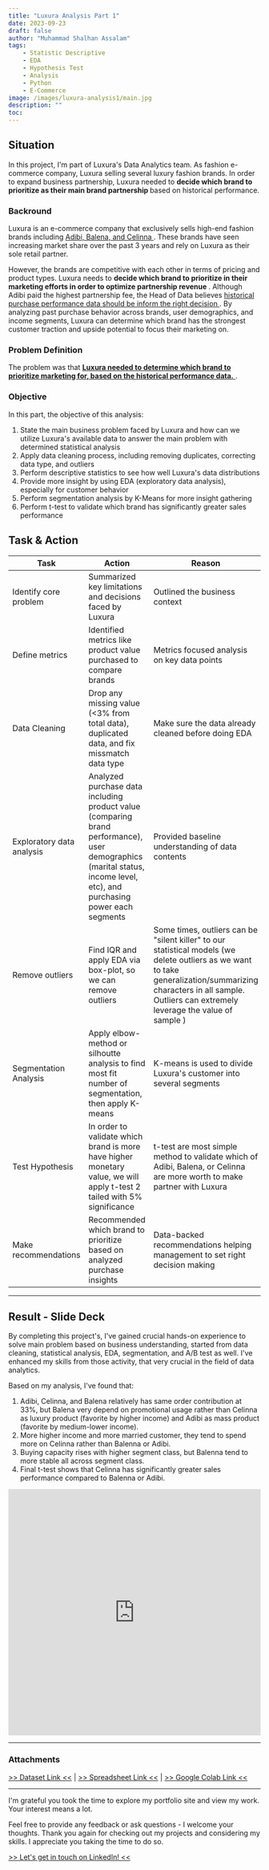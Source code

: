 ```yaml
---
title: "Luxura Analysis Part 1"
date: 2023-09-23
draft: false
author: "Muhammad Shalhan Assalam"
tags:
    - Statistic Descriptive
    - EDA
    - Hypothesis Test
    - Analysis
    - Python
    - E-Commerce
image: /images/luxura-analysis1/main.jpg
description: ""
toc:
---
```


## Situation
In this project, I'm part of Luxura's Data Analytics team. As fashion e-commerce company, Luxura selling several luxury fashion brands. In order to expand business partnership, Luxura needed to <b> decide which brand to prioritize as their main brand partnership </b> based on historical performance.

### Backround
Luxura is an e-commerce company that exclusively sells high-end fashion brands including <u> Adibi, Balena, and Celinna </u>. These brands have seen increasing market share over the past 3 years and rely on Luxura as their sole retail partner.

However, the brands are competitive with each other in terms of pricing and product types. Luxura needs to <b> decide which brand to prioritize in their marketing efforts in order to optimize partnership revenue </b>. Although Adibi paid the highest partnership fee, the Head of Data believes <u> historical purchase performance data should be inform the right decision </u>. By analyzing past purchase behavior across brands, user demographics, and income segments, Luxura can determine which brand has the strongest customer traction and upside potential to focus their marketing on.

### Problem Definition
The problem was that <b> <u> Luxura needed to determine which brand to prioritize marketing for,  based on the historical performance data.</b> </u>.

### Objective
In this part, the objective of this analysis:
1. State the main business problem faced by Luxura and how can we utilize Luxura's available data to answer the main problem with determined statistical analysis
2. Apply data cleaning process, including removing duplicates, correcting data type, and outliers
3. Perform descriptive statistics to see how well Luxura's data distributions
4. Provide more insight by using EDA (exploratory data analysis), especially for customer behavior
5. Perform segmentation analysis by K-Means for more insight gathering
6. Perform t-test to validate which brand has significantly greater sales performance

## Task & Action

| Task | Action | Reason |
|-|-|-|
| Identify core problem | Summarized key limitations and decisions faced by Luxura | Outlined the business context |
| Define metrics | Identified metrics like product value purchased to compare brands | Metrics focused analysis on key data points |
| Data Cleaning | Drop any missing value (<3% from total data), duplicated data, and fix missmatch data type | Make sure the data already cleaned before doing EDA |
| Exploratory data analysis | Analyzed purchase data including product value (comparing brand performance), user demographics (marital status, income level, etc), and purchasing power each segments | Provided baseline understanding of data contents |
| Remove outliers | Find IQR and apply EDA via box-plot, so we can remove outliers | Some times, outliers can be "silent killer" to our statistical models (we delete outliers as we want to take generalization/summarizing characters in all sample. Outliers can extremely leverage the value of sample ) | 
| Segmentation Analysis | Apply elbow-method or silhoutte analysis to find most fit number of segmentation, then apply K-means | K-means is used to divide Luxura's customer into several segments | 
| Test Hypothesis | In order to validate which brand is more have higher monetary value, we will apply t-test 2 tailed with 5% significance | t-test are most simple method to validate which of Adibi, Balena, or Celinna are more worth to make partner with Luxura |
| Make recommendations | Recommended which brand to prioritize based on analyzed purchase insights | Data-backed recommendations helping management to set right decision making |

---

## Result - Slide Deck

By completing this project's, I've gained crucial hands-on experience to solve main problem based on business understanding, started from data cleaning, statistical analysis, EDA, segmentation, and A/B test as well. I've enhanced my skills from those activity, that very crucial in the field of data analytics.

Based on my analysis, I've found that:
1. Adibi, Celinna, and Balena relatively has same order contribution at 33%, but Balena very depend on promotional usage rather than Celinna as luxury product (favorite by higher income) and Adibi as mass product (favorite by medium-lower income).
2. More higher income and more married customer, they tend to spend more on Celinna rather than Balenna or Adibi.
3. Buying capacity rises with higher segment class, but Balenna tend to more stable all across segment class.
4. Final t-test shows that Celinna has significantly greater sales performance compared to Balenna or Adibi.

<iframe src="https://docs.google.com/presentation/d/e/2PACX-1vRR6IidYed9_HdZ7vHG5foLaftIsuODU7yCzKPGjz2dtsUD2aldlS7aT6ujRTuJtQ59nScFmwbJMUO-/embed?start=false&loop=false&delayms=3000" frameborder="0" width="100%" height="491" allowfullscreen="true" mozallowfullscreen="true" webkitallowfullscreen="true"></iframe>

---

### Attachments

<a href="https://docs.google.com/spreadsheets/d/1Q5Vvt8-Eha1FDluX9TdtI-HpDzPA4vmW/edit?usp=sharing&ouid=113457939531194487813&rtpof=true&sd=true" target="_blank">>> Dataset Link <<</a> | <a href="https://docs.google.com/spreadsheets/d/1VgPuiz8-uhFT2Qo6BE4w_aM80n-w46klKxks9lwvkaU/edit?usp=sharing" target="_blank">>> Spreadsheet Link <<</a> | <a href="https://colab.research.google.com/drive/1GEXmGJ8yH9JV9H_cEBgGXdnCY9uK1u4K?usp=sharing" target="_blank">>> Google Colab Link <<</a>

---

I'm grateful you took the time to explore my portfolio site and view my work. Your interest means a lot. 

Feel free to provide any feedback or ask questions - I welcome your thoughts. Thank you again for checking out my projects and considering my skills. I appreciate you taking the time to do so.

<a href="https://www.linkedin.com/in/muhammad-shalhan-assalam-b42973200/" target="_blank">>> Let's get in touch on LinkedIn! <<</a>
